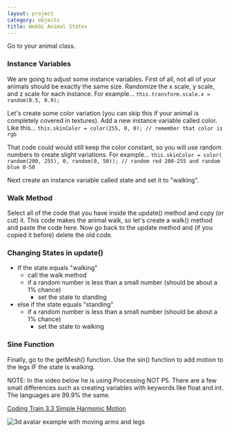 ```yaml
---
layout: project
category: objects
title: WebGL Animal States
---
```


Go to your animal class.

### Instance Variables

We are going to adjust some instance variables. First of all, not all of your animals should be exactly the same size. Randomize the x scale, y scale, and z scale for each instance. For example... ```this.transform.scale.x = random(0.5, 0.9);```

Let's create some color variation (you can skip this if your animal is completely covered in textures). Add a new instance variable called color. Like this... ```this.skinColor = color(255, 0, 0); // remember that color is rgb```

That code could would still keep the color constant, so you will use random numbers to create slight variations. For example... ```this.skinColor = color( random(200, 255), 0, random(0, 50)); // random red 200-255 and random blue 0-50```

Next create an instance variable called state and set it to "walking".

### Walk Method

Select all of the code that you have inside the update() method and copy (or cut) it. This code makes the animal walk, so let's create a walk() method and paste the code here. Now go back to the update method and (if you copied it before) delete the old code.

### Changing States in update()

- If the state equals "walking"
  - call the walk method
  - if a random number is less than a small number (should be about a 1% chance)
    - set the state to standing
- else if the state equals "standing"
  - if a random number is less than a small number (should be about a 1% chance)
    - set the state to walking

### Sine Function

Finally, go to the getMesh() function. Use the sin() function to add motion to the legs IF the state is walking.

NOTE: In the video below he is using Processing NOT P5. There are a few small differences such as creating variables with keywords like float and int. The languages are 99.9% the same.

[Coding Train 3.3 Simple Harmonic Motion](https://drive.google.com/file/d/1Cc4iTNeGmQ_2dZKdGQ4qTMlDgnnGMx0W/view?usp=sharing)


![3d avatar example with moving arms and legs](/wd\objects\3dAvatarExample.gif)
